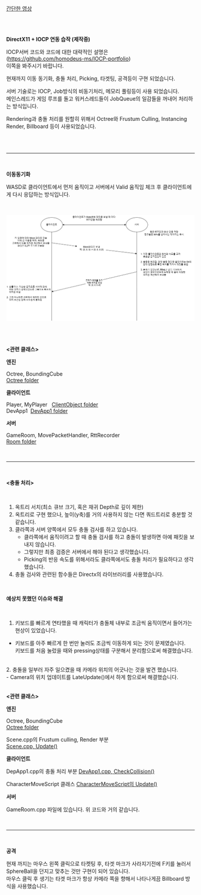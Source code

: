 <br>

[간단한 영상](https://youtu.be/wvUPG6sIBE4)

<br>

<br>

**DirectX11 + IOCP 연동 습작 (제작중)**

IOCP서버 코드와 코드에 대한 대략적인 설명은<br>
(https://github.com/homodeus-ms/IOCP-portfolio)<br>
이쪽을 봐주시기 바랍니다.<br>

현재까지 이동 동기화, 충돌 처리, Picking, 타겟팅, 공격등이 구현 되었습니다.<br>

서버 기술로는 IOCP, Job방식의 비동기처리, 메모리 풀링등이 사용 되었습니다.<br>
메인스레드가 게임 루프를 돌고 워커스레드들이 JobQueue의 일감들을 꺼내어 처리하는 방식입니다.<br> 

Rendering과 충돌 처리를 원할히 위해서 Octree와 Frustum Culling, Instancing Render, Billboard 등이 사용되었습니다.<br>

<br>

<br>

---

<br>

**이동동기화**

WASD로 클라이언트에서 먼저 움직이고 서버에서 Valid 움직임 체크 후 클라이언트에게 다시 응답하는 방식입니다.

<br>

![Move 방식](ReadMeImages/move.jpg)

<br>

<br>

**<관련 클래스>**

**엔진**

Octree, BoundingCube<br>
[Octree folder](Engine/Octree/)<br>

**클라이언트**

Player, MyPlayer &nbsp; [ClientObject folder](Client/ClientObject/)<br>
DevApp1 &nbsp;[DevApp1 folder](Client/Main/)<br>

**서버**

GameRoom, MovePacketHandler, RttRecorder<br>
[Room folder](Server/Room)<br>

<br>

---

<br>

**<충돌 처리>**

<br>

1. 옥트리 서치(최소 큐브 크기, 혹은 재귀 Depth로 깊이 제한)<br>
2. 옥트리로 구현 했으나, 높이(y축)를 거의 사용하지 않는 다면 쿼드트리로 충분할 것 같습니다.<br>
3. 클라쪽과 서버 양쪽에서 모두 충돌 검사를 하고 있습니다.
   - 클라쪽에서 움직이려고 할 때 충돌 검사를 하고 충돌이 발생하면 아예 패킷을 보내지 않습니다.
   - 그렇지만 최종 검증은 서버에서 해야 된다고 생각했습니다.<br>
   - Picking의 반응 속도를 위해서라도 클라쪽에서도 충돌 처리가 필요하다고 생각했습니다.
4. 충돌 검사와 관련된 함수들은 Directx의 라이브러리를 사용했습니다.<br>

<br>

**예상치 못했던 이슈와 해결**<br>

<br>

1. 키보드를 빠르게 연타했을 때 캐릭터가 충돌체 내부로 조금씩 움직이면서 들어가는 현상이 있었습니다.<br>
  - 키보드를 아주 빠르게 한 번만 눌러도 조금씩 이동하게 되는 것이 문제였습니다.<br>
    키보드를 처음 눌렀을 때와 pressing상태를 구분해서 분리함으로써 해결했습니다.<br>
<br>
2. 충돌을 일부러 자주 일으켰을 때 카메라 위치의 어긋나는 것을 발견 했습니다.<br>
  - Camera의 위치 업데이트를 LateUpdate()에서 하게 함으로써 해결했습니다.<br>

<br>

**<관련 클래스>**

**엔진**

Octree, BoundingCube<br>
[Octree folder](Engine/Octree/)<br>

Scene.cpp의 Frustum culling, Render 부분<br>
[Scene.cpp, Update()](Engine/Scene/Scene.cpp#L37)<br>

**클라이언트**

DepApp1.cpp의 충돌 처리 부분
[DevApp1.cpp, CheckCollision()](Client/Main/DevApp1.cpp#L393)<br>

CharacterMoveScript 클래스
[CharacterMoveScript의 Update()](Client/CharacterMoveScript.cpp#L30)<br>

**서버**

GameRoom.cpp 파일에 있습니다. 위 코드와 거의 같습니다.<br>

<br>

---

<br>

**공격**

현재 까지는 마우스 왼쪽 클릭으로 타켓팅 후, 타겟 마크가 사라지기전에 F키를 눌러서 SphereBall을 던지고 맞추는 것만 구현이 되어 있습니다.<br>
마우스 클릭 후 생기는 타겟 마크가 항상 카메라 쪽을 향해서 나타나게끔 Billboard 방식을 사용했습니다.<br>


















